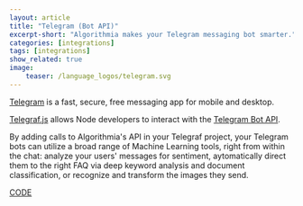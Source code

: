 ```yaml
---
layout: article
title: "Telegram (Bot API)"
excerpt-short: "Algorithmia makes your Telegram messaging bot smarter."
categories: [integrations]
tags: [integrations]
show_related: true
image:
    teaser: /language_logos/telegram.svg
---
```


[Telegram](https://telegram.me) is a fast, secure, free messaging app for mobile and desktop.

[Telegraf.js](http://telegraf.js.org) allows Node developers to interact with the [Telegram Bot API](https://core.telegram.org/bots/api).

By adding calls to Algorithmia's API in your Telegraf project, your Telegram bots can utilize a broad range of Machine Learning tools, right from within the chat: analyze your users' messages for sentiment, aytomatically direct them to the right FAQ via deep keyword analysis and document classification, or recognize and transform the images they send.

<a href="https://github.com/telegraf/colorizer-bot/" class="btn btn-default btn-primary"><i class="fa fa-github" aria-hidden="true"></i> CODE</a>
